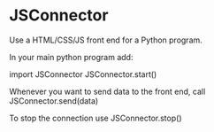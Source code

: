 # JSConnector
Use a HTML/CSS/JS front end for a Python program.

In your main python program add:

import JSConnector
JSConnector.start()

Whenever you want to send data to the front end, call JSConnector.send(data)

To stop the connection use JSConnector.stop()


